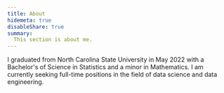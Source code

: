 ```yaml
---
title: About
hidemeta: true
disableShare: true
summary:
  This section is about me.
---
```


I graduated from North Carolina State University in May 2022 with a Bachelor's of Science in Statistics and a minor in Mathematics. 
I am currently seeking full-time positions in the field of data science and data engineering. 
